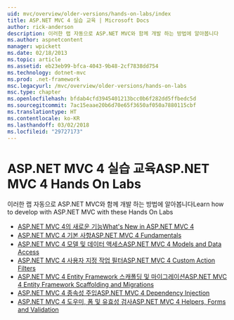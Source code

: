 ```yaml
---
uid: mvc/overview/older-versions/hands-on-labs/index
title: ASP.NET MVC 4 실습 교육 | Microsoft Docs
author: rick-anderson
description: 이러한 랩 자동으로 ASP.NET MVC와 함께 개발 하는 방법에 알아봅니다
ms.author: aspnetcontent
manager: wpickett
ms.date: 02/18/2013
ms.topic: article
ms.assetid: eb23eb99-bfca-4043-9b48-2cf7838dd754
ms.technology: dotnet-mvc
ms.prod: .net-framework
msc.legacyurl: /mvc/overview/older-versions/hands-on-labs
msc.type: chapter
ms.openlocfilehash: bfdab4cfd3945401213bcc0b6f282dd5ffbedc5d
ms.sourcegitcommit: 7ac15eaae20b6d70e65f3650af050a7880115cbf
ms.translationtype: HT
ms.contentlocale: ko-KR
ms.lasthandoff: 03/02/2018
ms.locfileid: "29727173"
---
```

# <a name="aspnet-mvc-4-hands-on-labs"></a><span data-ttu-id="de6eb-103">ASP.NET MVC 4 실습 교육</span><span class="sxs-lookup"><span data-stu-id="de6eb-103">ASP.NET MVC 4 Hands On Labs</span></span>

<span data-ttu-id="de6eb-104">이러한 랩 자동으로 ASP.NET MVC와 함께 개발 하는 방법에 알아봅니다</span><span class="sxs-lookup"><span data-stu-id="de6eb-104">Learn how to develop with ASP.NET MVC with these Hands On Labs</span></span>

- [<span data-ttu-id="de6eb-105">ASP.NET MVC 4의 새로운 기능</span><span class="sxs-lookup"><span data-stu-id="de6eb-105">What's New in ASP.NET MVC 4</span></span>](whats-new-in-aspnet-mvc-4.md)
- [<span data-ttu-id="de6eb-106">ASP.NET MVC 4 기본 사항</span><span class="sxs-lookup"><span data-stu-id="de6eb-106">ASP.NET MVC 4 Fundamentals</span></span>](aspnet-mvc-4-fundamentals.md)
- [<span data-ttu-id="de6eb-107">ASP.NET MVC 4 모델 및 데이터 액세스</span><span class="sxs-lookup"><span data-stu-id="de6eb-107">ASP.NET MVC 4 Models and Data Access</span></span>](aspnet-mvc-4-models-and-data-access.md)
- [<span data-ttu-id="de6eb-108">ASP.NET MVC 4 사용자 지정 작업 필터</span><span class="sxs-lookup"><span data-stu-id="de6eb-108">ASP.NET MVC 4 Custom Action Filters</span></span>](aspnet-mvc-4-custom-action-filters.md)
- [<span data-ttu-id="de6eb-109">ASP.NET MVC 4 Entity Framework 스캐폴딩 및 마이그레이션</span><span class="sxs-lookup"><span data-stu-id="de6eb-109">ASP.NET MVC 4 Entity Framework Scaffolding and Migrations</span></span>](aspnet-mvc-4-entity-framework-scaffolding-and-migrations.md)
- [<span data-ttu-id="de6eb-110">ASP.NET MVC 4 종속성 주입</span><span class="sxs-lookup"><span data-stu-id="de6eb-110">ASP.NET MVC 4 Dependency Injection</span></span>](aspnet-mvc-4-dependency-injection.md)
- [<span data-ttu-id="de6eb-111">ASP.NET MVC 4 도우미, 폼 및 유효성 검사</span><span class="sxs-lookup"><span data-stu-id="de6eb-111">ASP.NET MVC 4 Helpers, Forms and Validation</span></span>](aspnet-mvc-4-helpers-forms-and-validation.md)
